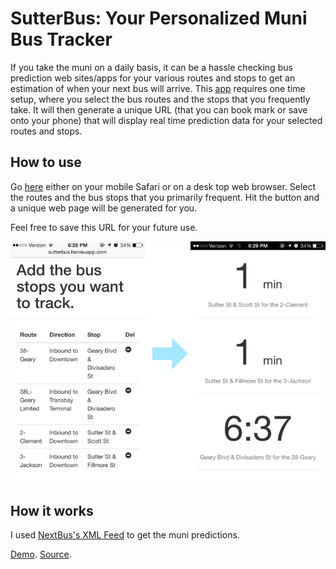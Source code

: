 
# SutterBus: Your Personalized Muni Bus Tracker

If you take the muni on a daily basis, it can be a hassle checking bus prediction web sites/apps for your various routes and stops to get an estimation of when your next bus will arrive. This [app](http://sutterbus.herokuapp.com) requires one time setup, where you select the bus routes and the stops that you frequently take. It will then generate a unique URL (that you can book mark or save onto your phone) that will display real time prediction data for your selected routes and stops.

## How to use

Go [here](http://sutterbus.herokuapp.com/) either on your mobile Safari or on a desk top web browser. Select the routes and the bus stops that you primarily frequent. Hit the button and a unique web page will be generated for you.

Feel free to save this URL for your future use.

![](https://raw.githubusercontent.com/lambtron/nextbus/master/readme/readme.png)

## How it works

I used [NextBus's XML Feed](http://www.nextbus.com/xmlFeedDocs/NextBusXMLFeed.pdf) to get the muni predictions.

[Demo](http://sutterbus.herokuapp.com). [Source](https://github.com/lambtron/nextbus).